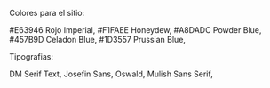 Colores para el sitio:

#E63946 Rojo Imperial,
#F1FAEE Honeydew,
#A8DADC Powder Blue,
#457B9D Celadon Blue,
#1D3557 Prussian Blue,

Tipografias:

DM Serif Text, 
Josefin Sans, 
Oswald, 
Mulish Sans Serif, 
